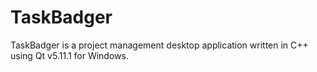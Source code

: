 # TaskBadger

TaskBadger is a project management desktop application written in C++ using Qt v5.11.1 for Windows.
